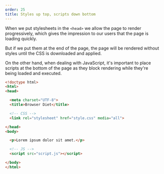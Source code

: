 ```yaml
---
order: 25
title: Styles up top, scripts down bottom
---
```


When we put stylesheets in the `<head>` we allow the page to render progressively, which gives the impression to our users that the page is loading quickly.

But if we put them at the end of the page, the page will be rendered without styles until the CSS is downloaded and applied.

On the other hand, when dealing with JavaScript, it's important to place scripts at the bottom of the page as they block rendering while they're being loaded and executed.

```html
<!doctype html>
<html>
<head>

  <meta charset="UTF-8">
  <title>Browser Diet</title>

  <!-- CSS -->
  <link rel="stylesheet" href="style.css" media="all">

</head>
<body>

  <p>Lorem ipsum dolor sit amet.</p>

  <!-- JS -->
  <script src="script.js"></script>

</body>
</html>
```